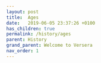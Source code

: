 ```yaml
---
layout: post
title:  Ages
date:   2019-06-05 23:37:26 +0100
has_children: true
permalink: /history/ages
parent: History
grand_parent: Welcome to Versera
nav_order: 1
---
```

